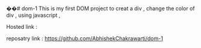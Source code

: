 ��#   d o m - 1 
 
 This is my first DOM project to creat a div , change the color of div , using javascript ,

Hosted link : 

reposatry link : https://github.com/AbhishekChakrawarti/dom-1
